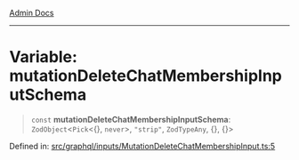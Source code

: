 [Admin Docs](/)

***

# Variable: mutationDeleteChatMembershipInputSchema

> `const` **mutationDeleteChatMembershipInputSchema**: `ZodObject`\<`Pick`\<\{\}, `never`\>, `"strip"`, `ZodTypeAny`, \{\}, \{\}\>

Defined in: [src/graphql/inputs/MutationDeleteChatMembershipInput.ts:5](https://github.com/NishantSinghhhhh/talawa-api/blob/92ff044a4e2bbc8719de2b33b4f8d7d0a9aa0174/src/graphql/inputs/MutationDeleteChatMembershipInput.ts#L5)

